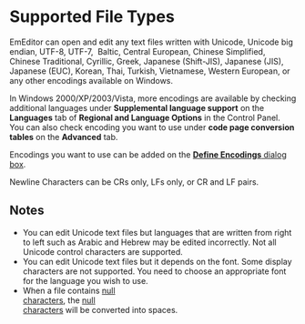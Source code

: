 # Supported File Types

EmEditor can open and edit any text files written with Unicode, Unicode big endian, UTF-8, UTF-7,  Baltic, Central European, Chinese Simplified,
Chinese Traditional, Cyrillic, Greek, Japanese (Shift-JIS), Japanese (JIS), Japanese (EUC), Korean, Thai, Turkish,
Vietnamese, Western European, or any other encodings available on Windows.

In Windows 2000/XP/2003/Vista, more encodings are available by checking additional
languages under **Supplemental language support** on the **Languages** tab
of **Regional and Language Options** in the Control Panel. You can also check
encoding you want to use under **code page conversion tables** on the **Advanced** tab.

Encodings you want to use can be added on the
[**Define Encodings** dialog box](../../dlg/encodings/index).

Newline Characters can be CRs only, LFs
only, or CR and LF pairs.

## Notes

- You can edit Unicode text files but languages that are written from
right to left such as Arabic and Hebrew may be edited incorrectly. Not all
Unicode control characters are supported.
- You can edit Unicode text files but it depends on the font. Some display
characters are not supported. You need to choose an appropriate font for the
language you wish to use.
- When a file contains [null \
characters](../../glossary/index), the [null \
characters](../../glossary/index) will be converted into spaces.
